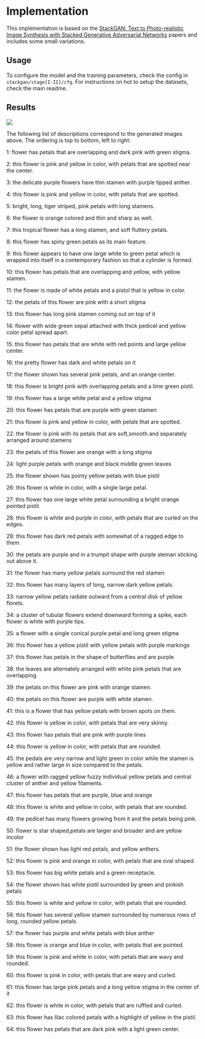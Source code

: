 # Implementation

This implementation is based on the [StackGAN: Text to Photo-realistic Image Synthesis with Stacked Generative Adversarial Networks](https://arxiv.org/abs/1612.03242)
papers and includes some small variations.

## Usage

To configure the model and the training parameters, check the config in `stackgan/stage[I-II]/cfg`. For instructions on
hot to setup the datasets, check the main readme.

## Results

![](./results.png)

The following list of descriptions correspond to the generated images above. The ordering is top to bottom, left
to right:

1: flower has petals that are overlapping and dark pink with green stigma.

2: this flower is pink and yellow in color, with petals that are spotted near the center.

3: the delicate purple flowers have thin stamen with purple tipped anther.

4: this flower is pink and yellow in color, with petals that are spotted.

5: bright, long, tiger striped, pink petals with long stamens.

6: the flower is orange colored and thin and sharp as well.

7: this tropical flower has a long stamen, and soft fluttery petals.

8: this flower has spiny green petals as its main feature.

9: this flower appears to have one large white to green petal which is wrapped into itself in a contemporary fashion so that a cylinder is formed.

10: this flower has petals that are overlapping and yellow, with yellow stamen.

11: the flower is made of white petals and a pistol that is yellow in color.

12: the petals of this flower are pink with a short stigma

13: this flower has long pink stamen coming out on top of it

14: flower with wide green sepal attached with thick pedicel and yellow color petal spread apart.

15: this flower has petals that are white with red points and large yellow center.

16: the pretty flower has dark and white petals on it

17: the flower shown has several pink petals, and an orange center.

18: this flower is bright pink with overlapping petals and a lime green pistil.

19: this flower has a large white petal and a yellow stigma

20: this flower has petals that are purple with green stamen

21: this flower is pink and yellow in color, with petals that are spotted.

22: the flower is pink with its petals that are soft,smooth and separately arranged around stamens

23: the petals of this flower are orange with a long stigma

24: light purple petals with orange and black middle green leaves

25: the flower shown has pointy yellow petals with blue pistil

26: this flower is white in color, with a single large petal.

27: this flower has one large white petal surrounding a bright orange pointed pistil.

28: this flower is white and purple in color, with petals that are curled on the edges.

29: this flower has dark red petals with somewhat of a ragged edge to them.

30: the petals are purple and in a trumpit shape with purple steman sticking out above it.

31: the flower has many yellow petals surround the red stamen

32: this flower has many layers of long, narrow dark yellow petals.

33: narrow yellow petals radiate outward from a central disk of yellow florets.

34: a cluster of tubular flowers extend downward forming a spike, each flower is  white with purple tips.

35: a flower with a single conical purple petal and long green stigma

36: this flower has a yellow pistil with yellow petals with purple markings

37: this flower has petals in the shape of butterflies and are purple

38: the leaves are alternately arranged with white pink petals that are overlapping

39: the petals on this flower are pink with orange stamen.

40: the petals on this flower are purple with white stamen.

41: this is a flower that has yellow petals with brown spots on them.

42: this flower is yellow in color, with petals that are very skinny.

43: this flower has petals that are pink with purple lines

44: this flower is yellow in color, with petals that are rounded.

45: the pedals are very narrow and light green in color while the stamen is yellow and rather large in size compared to the petals.

46: a flower with ragged yellow fuzzy individual yellow petals and central cluster of anther and yellow filaments.

47: this flower has petals that are purple, blue and orange

48: this flower is white and yellow in color, with petals that are rounded.

49: the pedicel has many flowers growing from it and the petals being pink.

50: flower is star shaped,petals are larger and broader and are yellow incolor

51: the flower shown has light red petals, and yellow anthers.

52: this flower is pink and orange in color, with petals that are oval shaped.

53: this flower has big white petals and a green receptacle.

54: the flower shown has white pistil surrounded by green and pinkish petals

55: this flower is white and yellow in color, with petals that are rounded.

56: this flower has several yellow stamen surrounded by numerous rows of long, rounded yellow petals.

57: the flower has purple and white petals with blue anther

58: this flower is orange and blue in color, with petals that are pointed.

59: this flower is pink and white in color, with petals that are wavy and rounded.

60: this flower is pink in color, with petals that are wavy and curled.

61: this flower has large pink petals and a long yellow stigma in the center of  it

62: this flower is white in color, with petals that are ruffled and curled.

63: this flower has lilac colored petals with a highlight of yellow in the pistil.

64: this flower has petals that are dark pink with a light green center.